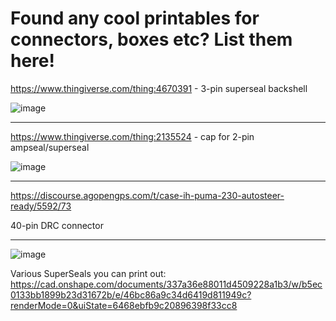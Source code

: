 # Found any cool printables for connectors, boxes etc? List them here!

https://www.thingiverse.com/thing:4670391 - 3-pin superseal backshell

![image](https://github.com/AgHardware/Boards/assets/9885921/dcedfa64-8585-4d9d-913a-eced2bb0d7ee)

***

https://www.thingiverse.com/thing:2135524 - cap for 2-pin ampseal/superseal

![image](https://github.com/AgHardware/Boards/assets/9885921/4f9e56f7-6163-4d68-b144-f2ccd3dccbfa)

***

https://discourse.agopengps.com/t/case-ih-puma-230-autosteer-ready/5592/73

40-pin DRC connector

***

![image](https://github.com/AgHardware/Boards/assets/9885921/c729ad4a-32ca-4689-9c87-fd0f7ee1e7ee)

Various SuperSeals you can print out: 
https://cad.onshape.com/documents/337a36e88011d4509228a1b3/w/b5ec0133bb1899b23d31672b/e/46bc86a9c34d6419d811949c?renderMode=0&uiState=6468ebfb9c20896398f33cc8

